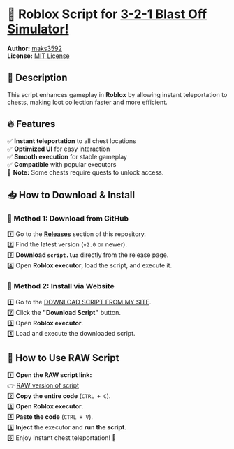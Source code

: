 # 🚀 Roblox Script for [3-2-1 Blast Off Simulator!](https://www.roblox.com/games/5256165620)
**Author:** [maks3592](https://github.com/maks3592)  
**License:** [MIT License](https://en.wikipedia.org/wiki/MIT_License)  

## 📌 Description  
This script enhances gameplay in **Roblox** by allowing instant teleportation to chests, making loot collection faster and more efficient.  

## 🔥 Features  
✅ **Instant teleportation** to all chest locations  
✅ **Optimized UI** for easy interaction  
✅ **Smooth execution** for stable gameplay  
✅ **Compatible** with popular executors  
🛑 **Note:** Some chests require quests to unlock access.  

## 📥 How to Download & Install  

### 🔹 Method 1: Download from GitHub  
1️⃣ Go to the [**Releases**](https://github.com/maks3592/Roblox-script/releases) section of this repository.  
2️⃣ Find the latest version (`v2.0` or newer).  
3️⃣ **Download `script.lua`** directly from the release page.  
4️⃣ Open **Roblox executor**, load the script, and execute it.  

### 🔹 Method 2: Install via Website  
1️⃣ Go to the [DOWNLOAD SCRIPT FROM MY SITE](https://maks3592.github.io/Roblox-script).  
2️⃣ Click the **"Download Script"** button.  
3️⃣ Open **Roblox executor**.  
4️⃣ Load and execute the downloaded script.  

## 📝 How to Use RAW Script  

1️⃣ **Open the RAW script link:**  
   👉 [RAW version of script](https://raw.githubusercontent.com/maks3592/Roblox-script/refs/heads/main/shortscript.lua)  
2️⃣ **Copy the entire code** (`CTRL + C`).  
3️⃣ **Open Roblox executor**.  
4️⃣ **Paste the code** (`CTRL + V`).  
5️⃣ **Inject** the executor and **run the script**.  
6️⃣ Enjoy instant chest teleportation! 🚀  
